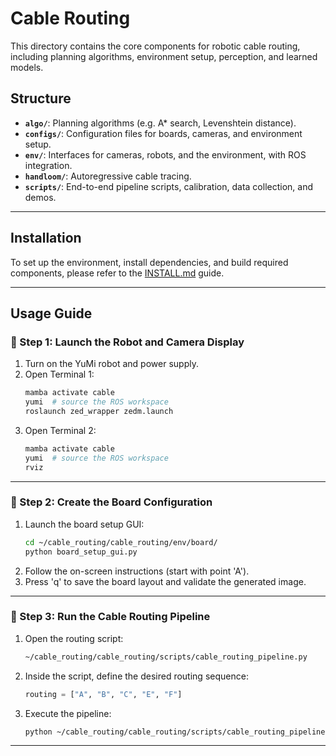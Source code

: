 # Cable Routing

This directory contains the core components for robotic cable routing, including planning algorithms, environment setup, perception, and learned models.

## Structure

- **`algo/`**: Planning algorithms (e.g. A* search, Levenshtein distance).
- **`configs/`**: Configuration files for boards, cameras, and environment setup.
- **`env/`**: Interfaces for cameras, robots, and the environment, with ROS integration.
- **`handloom/`**: Autoregressive cable tracing.
- **`scripts/`**: End-to-end pipeline scripts, calibration, data collection, and demos.

---

## Installation

To set up the environment, install dependencies, and build required components, please refer to the [INSTALL.md](/INSTALL.md) guide.

---

## Usage Guide

### 🔧 Step 1: Launch the Robot and Camera Display

1. Turn on the YuMi robot and power supply.
2. Open Terminal 1:
   ```bash
   mamba activate cable
   yumi  # source the ROS workspace
   roslaunch zed_wrapper zedm.launch
   ```
3. Open Terminal 2:
   ```bash
   mamba activate cable
   yumi  # source the ROS workspace
   rviz
   ```

---

### 🧭 Step 2: Create the Board Configuration

1. Launch the board setup GUI:
   ```bash
   cd ~/cable_routing/cable_routing/env/board/
   python board_setup_gui.py
   ```
2. Follow the on-screen instructions (start with point 'A').
3. Press 'q' to save the board layout and validate the generated image.

---

### 🤖 Step 3: Run the Cable Routing Pipeline

1. Open the routing script:
   ```bash
   ~/cable_routing/cable_routing/scripts/cable_routing_pipeline.py
   ```
2. Inside the script, define the desired routing sequence:
   ```python
   routing = ["A", "B", "C", "E", "F"]
   ```
3. Execute the pipeline:
   ```bash
   python ~/cable_routing/cable_routing/scripts/cable_routing_pipeline.py
   ```

---
